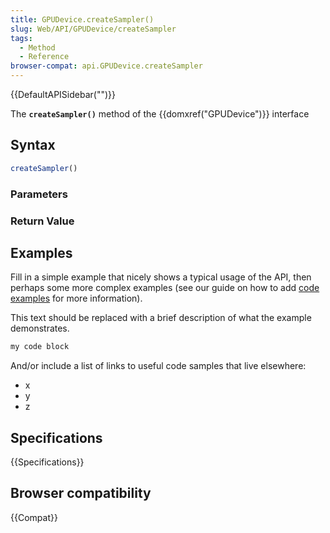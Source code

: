 ```yaml
---
title: GPUDevice.createSampler()
slug: Web/API/GPUDevice/createSampler
tags:
  - Method
  - Reference
browser-compat: api.GPUDevice.createSampler
---
```

{{DefaultAPISidebar("")}}

The **`createSampler()`** method of the {{domxref("GPUDevice")}} interface 

## Syntax

```js
createSampler()
```

### Parameters



### Return Value



## Examples

Fill in a simple example that nicely shows a typical usage of the API, then perhaps some more complex examples (see our guide on how to add [code examples](/en-US/docs/MDN/Contribute/Structures/Code_examples) for more information).

This text should be replaced with a brief description of what the example demonstrates.

```js
my code block
```

And/or include a list of links to useful code samples that live elsewhere:

*   x
*   y
*   z

## Specifications

{{Specifications}}

## Browser compatibility

{{Compat}}

